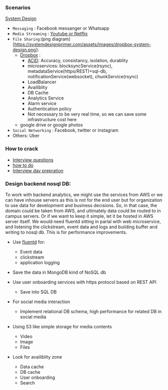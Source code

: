 ### Scenarios

[System Design](https://medium.com/@systemdesign)
* ```Messaging``` : Facebook messanger or Whatsapp
* ```Media Streaming``` : [Youtube or Netflix](https://medium.com/double-pointer/system-design-interview-video-streaming-service-e-g-netflix-or-youtube-design-adc2402e54a1)
* ```File Sharing```:(png diagram)[https://systemdesignprimer.com/assets/images/dropbox-system-design.png]:
  * [Dropbox](https://www.youtube.com/watch?v=PE4gwstWhmc) :
      * [ACID](https://www.ibm.com/docs/en/cics-ts/5.4?topic=processing-acid-properties-transactions): Accuracy, consistancy, isolation, durablity
      * microservices: blocksyncService(rsync), metadataService(https/REST)+sql-db, notificationService(websocket), chunkService(rsync)
      * LoadBalancer
      * Availiblity
      * DB Cache
      * Analytics Service
      * Alarm service
      * Authentication policy
      * Not necessary to be very real time, so we can save some infrastructure cost here
  * google drive or google photos
* ```Social Networking``` : Facebook, twitter or instagram
* Others: Uber

### How to crack
* [Interview questions](https://www.geeksforgeeks.org/top-10-system-design-interview-questions-and-answers/)
* [how to do](https://www.geeksforgeeks.org/how-to-crack-system-design-round-in-interviews/?ref=lbp)
* [Interview day prepration](https://www.geeksforgeeks.org/5-common-system-design-concepts-for-interview-preparation/?ref=lbp)

### Design backend nosql DB:
To work with backend analytics, we might use the services from AWS or we can have inhouse servers as this is not for the end user but for organization to use data for development and business decisions. So, in that case, the domain could be taken from AWS, and ultimately data could be routed to in campus servers. Or if we want to keep it simple, let it be hosted in AWS server itself. We would need fluentd sitting in parlal with web microservice, and listening the clickstream, event data and logs and building buffer and writing to nosql db. This is for performance improvements.    

* Use [fluentd](https://stackoverflow.com/a/13428282/6146338) for:
  * Event data
  * clickstream
  * application logging
* Save the data in MongoDB kind of NoSQL db
* Use user onboarding services with https protocol based on REST API
  * Save into SQL DB

* For social media interaction
  * Implement relational DB schema, high performance for related DB in social media
* Using S3 like simple storage for media contents
  * Video
  * Image
  * Files
* Look for availiblity zone
  * Data cache
  * DB cache
  * User onboarding
  * Search
